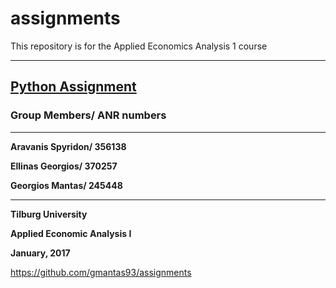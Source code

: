 # assignments
This repository is for the Applied Economics Analysis 1 course 
___

## [Python Assignment](https://github.com/gmantas93/assignments/blob/master/Python_Assignment_Github_version.ipynb)

### Group Members/ ANR numbers
___
**Aravanis Spyridon/ 356138**

**Ellinas Georgios/ 370257**

**Georgios Mantas/ 245448**
___

**Tilburg University**

**Applied Economic Analysis I**

**January, 2017**

https://github.com/gmantas93/assignments
